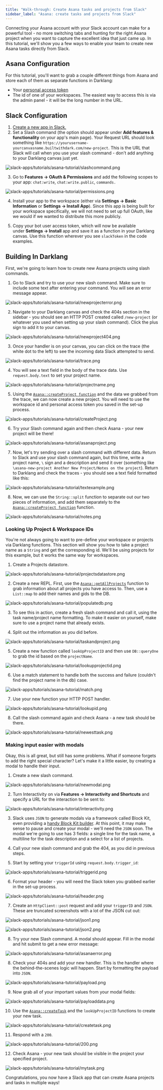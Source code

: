 ```yaml
---
title: "Walk-through: Create Asana tasks and projects from Slack"
sidebar_label: "Asana: create tasks and projects from Slack"
---
```


Connecting your Asana account with your Slack account can make for a powerful
tool - no more switching tabs and hunting for the right Asana project when you
want to capture the excellent idea that just came up. In this tutorial, we'll
show you a few ways to enable your team to create new Asana tasks directly from
Slack.

## Asana Configuration

For this tutorial, you'll want to grab a couple different things from Asana and
store each of them as separate functions in Darklang:

- Your [personal access token](https://app.asana.com/0/developer-console)
- The id of one of your workspaces. The easiest way to access this is via the
  admin panel - it will be the long number in the URL.

## Slack Configuration

1. [Create a new app in Slack.](https://api.slack.com/apps)
2. Set a Slash command (the option should appear under **Add features &
   functionality** on your app's main page). Your Request URL should look
   something like
   `https://yourusername-yourcanvasname.builtwithdark.com/new-project`. This is
   the URL that Slack will call when you use your slash command - don't add
   anything to your Darklang canvas just yet.

![slack-apps/tutorials/asana-tutorial/slashcommand.png](/img/slack-apps/tutorials/asana-tutorial/slashcommand.png)

3. Go to **Features -> OAuth & Permissions** and add the following scopes to
   your app: `chat:write`, `chat:write.public`, `commands.`

![slack-apps/tutorials/asana-tutorial/permissions.png](/img/slack-apps/tutorials/asana-tutorial/permissions.png)

4. Install your app to the workspace (either via **Settings -> Basic
   Information** or **Settings -> Install App**). Since this app is being built
   for your workspace specifically, we will not need to set up full OAuth, like
   we would if we wanted to distribute this more publicly.

5. Copy your bot user access token, which will now be available under **Settings
   -> Install** app and save it as a function in your Darklang canvas. Use this
   function wherever you see `slackToken` in the code examples.

## Building In Darklang

First, we're going to learn how to create new Asana projects using slash
commands.

1. Go to Slack and try to use your new slash command. Make sure to include some
   text after entering your command. You will see an error message appear.

![slack-apps/tutorials/asana-tutorial/newprojecterror.png](/img/slack-apps/tutorials/asana-tutorial/newprojecterror.png)

2. Navigate to your Darklang canvas and check the 404s section in the sidebar -
   you should see an HTTP POST created called `/new-project` (or whatever you
   used when setting up your slash command). Click the plus sign to add it to
   your canvas.

![slack-apps/tutorials/asana-tutorial/newproject404.png](/img/slack-apps/tutorials/asana-tutorial/newproject404.png)

3. Once your handler is on your canvas, you can click on the trace (the white
   dot to the left) to see the incoming data Slack attempted to send.

![slack-apps/tutorials/asana-tutorial/trace.png](/img/slack-apps/tutorials/asana-tutorial/trace.png)

4. You will see a text field in the body of the trace data. Use
   `request.body.text` to set your project name.

![slack-apps/tutorials/asana-tutorial/projectname.png](/img/slack-apps/tutorials/asana-tutorial/projectname.png)

5. Using the
   [`Asana::createProject function`](/reference/packages.md#createproject) and
   the data we grabbed from the trace, we can now create a new project. You will
   need to use the workspace id and personal access token you saved in the
   set-up process.

![slack-apps/tutorials/asana-tutorial/createProject.png](/img/slack-apps/tutorials/asana-tutorial/createProject.png)

6. Try your Slash command again and then check Asana - your new project will be
   there!

![slack-apps/tutorials/asana-tutorial/asanaproject.png](/img/slack-apps/tutorials/asana-tutorial/asanaproject.png)

7. Now, let's try sending over a slash command with different data. Return to
   Slack and use your slash command again, but this time, write a project name,
   `\` sign and a description and send it over (something like
   `\asana-new-project Another New Project/Notes on the project`). Return to
   Darklang and check the traces - you should see a text field formatted like
   this:

![slack-apps/tutorials/asana-tutorial/textexample.png](/img/slack-apps/tutorials/asana-tutorial/textexample.png)

8. Now, we can use the `String::split` function to separate out our two pieces
   of information, and add them separately to the
   [`Asana::createProject function`](/reference/packages.md#createProject)
   function.

![slack-apps/tutorials/asana-tutorial/notes.png](/img/slack-apps/tutorials/asana-tutorial/notes.png)

### Looking Up Project & Workspace IDs

You're not always going to want to pre-define your workspace or projects via
Darklang functions. This section will show you how to take a project name as a
`String` and get the corresponding id. We'll be using projects for this example,
but it works the same way for workspaces.

1. Create a Projects datastore.

![slack-apps/tutorials/asana-tutorial/projectsdatastore.png](/img/slack-apps/tutorials/asana-tutorial/projectsdatastore.png)

2. Create a new REPL. First, use the
   [`Asana::getAllProjects`](/reference/packages.md#getAllProjects) function to
   grab information about all projects you have access to. Then, use a
   `List::map` to add their names and gids to the DB.

![slack-apps/tutorials/asana-tutorial/populatedb.png](/img/slack-apps/tutorials/asana-tutorial/populatedb.png)

3. To see this in action, create a fresh slash command and call it, using the
   task name/project name formatting. To make it easier on yourself, make sure
   to use a project name that already exists.

4. Split out the information as you did before.

![slack-apps/tutorials/asana-tutorial/taskandproject.png](/img/slack-apps/tutorials/asana-tutorial/taskandproject.png)

5. Create a new function called `lookUpProjectID` and then use `DB::queryOne` to
   grab the id based on the `projectName`.

![slack-apps/tutorials/asana-tutorial/lookupprojectid.png](/img/slack-apps/tutorials/asana-tutorial/lookupprojectid.png)

6. Use a match statement to handle both the success and failure (couldn't find
   the project name in the db) case.

![slack-apps/tutorials/asana-tutorial/match.png](/img/slack-apps/tutorials/asana-tutorial/match.png)

7. Use your new function your HTTP POST handler.

![slack-apps/tutorials/asana-tutorial/lookupid.png](/img/slack-apps/tutorials/asana-tutorial/lookupid.png)

8. Call the slash command again and check Asana - a new task should be there.

![slack-apps/tutorials/asana-tutorial/newesttask.png](/img/slack-apps/tutorials/asana-tutorial/newesttask.png)

### Making input easier with modals

Okay, this is all great, but still has some problems. What if someone forgets to
add the right special character? Let's make it a little easier, by creating a
modal to handle their input.

1. Create a new slash command.

![slack-apps/tutorials/asana-tutorial/newmodal.png](/img/slack-apps/tutorials/asana-tutorial/newmodal.png)

2. Turn Interactivity on via **Features -> Interactivity and Shortcuts** and
   specify a URL for the interaction to be sent to:

![slack-apps/tutorials/asana-tutorial/interactivity.png](/img/slack-apps/tutorials/asana-tutorial/interactivity.png)

3. Slack uses `JSON` to generate modals via a framework called Block Kit, even
   providing a
   [handy Block Kit builder](https://api.slack.com/tools/block-kit-builder). At
   this point, it may make sense to pause and create your modal - we'll need the
   `JSON` soon. The modal we're going to use has 3 fields: a single line for the
   task name, a multiline for the task description and a select for a list of
   projects.

4. Call your new slash command and grab the 404, as you did in previous steps.

5. Start by setting your `triggerId` using `request.body.trigger_id`:

![slack-apps/tutorials/asana-tutorial/triggerid.png](/img/slack-apps/tutorials/asana-tutorial/triggerid.png)

6. Format your header - you will need the Slack token you grabbed earlier in the
   set-up process.

![slack-apps/tutorials/asana-tutorial/header.png](/img/slack-apps/tutorials/asana-tutorial/header.png)

7. Create an `HttpClient::post` request and add your `triggerID` and `JSON`.
   These are truncated screenshots with a lot of the JSON cut out:

![slack-apps/tutorials/asana-tutorial/json1.png](/img/slack-apps/tutorials/asana-tutorial/json1.png)

![slack-apps/tutorials/asana-tutorial/json2.png](/img/slack-apps/tutorials/asana-tutorial/json2.png)

8. Try your new Slash command. A modal should appear. Fill in the modal and hit
   submit to get a new error message:

![slack-apps/tutorials/asana-tutorial/asanaerror.png](/img/slack-apps/tutorials/asana-tutorial/asanaerror.png)

8. Check your 404s and add your new handler. This is the handler where the
   behind-the-scenes logic will happen. Start by formatting the payload into
   `JSON`.

![slack-apps/tutorials/asana-tutorial/payload.png](/img/slack-apps/tutorials/asana-tutorial/payload.png)

9. Now grab all of your important values from your modal fields:

![slack-apps/tutorials/asana-tutorial/payloaddata.png](/img/slack-apps/tutorials/asana-tutorial/payloaddata.png)

10. Use the [`Asana::createTask`](/reference/packages.md#createTask) and the
    `lookUpProjectID` functions to create your new task.

![slack-apps/tutorials/asana-tutorial/createtask.png](/img/slack-apps/tutorials/asana-tutorial/createtask.png)

11. Respond with a `200`.

![slack-apps/tutorials/asana-tutorial/200.png](/img/slack-apps/tutorials/asana-tutorial/200.png)

12. Check Asana - your new task should be visible in the project your specified
    project.

![slack-apps/tutorials/asana-tutorial/mytask.png](/img/slack-apps/tutorials/asana-tutorial/mytask.png)

Congratulations, you now have a Slack app that can create Asana projects and
tasks in multiple ways!
